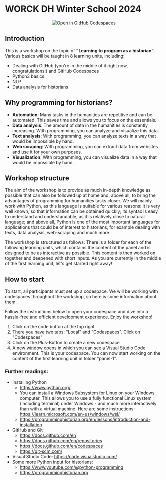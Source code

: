 # WORCK DH Winter School 2024

<p align="center">
    <a href="https://codespaces.new/Pevtrick/WORCK-DH-Winter-School-2024"><img src="https://github.com/codespaces/badge.svg" alt="Open in GitHub Codespaces"></a>
</p>

## Introduction
This is a workshop on the topic of **"Learning to program as a historian"**. Various basics will be taught in 8 learning units, including:

- Dealing with GitHub (you're in the middle of it right now, congratulations!) and GitHub Codespaces
- Python3 basics
- NLP
- Data analysis for historians


## Why programming for historians?
- **Automation**: Many tasks in the humanities are repetitive and can be automated. This saves time and allows you to focus on the essentials.
- **Data analysis**: The amount of data in the humanities is constantly increasing. With programming, you can analyze and visualize this data.
- **Text analysis**: With programming, you can analyze texts in a way that would be impossible by hand.
- **Web scraping**: With programming, you can extract data from websites and use it for your own purposes.
- **Visualization**: With programming, you can visualize data in a way that would be impossible by hand.


## Workshop structure

The aim of the workshop is to provide as much in-depth knowledge as possible that can also be followed up at home and, above all, to bring the advantages of programming for humanities tasks closer. We will mainly work with Python, as this language is suitable for various reasons: it is very well known, so that information can be obtained quickly; its syntax is easy to understand and understandable, as it is relatively close to natural language; and above all, Python is one of the most important languages for applications that could be of interest to historians, for example dealing with texts, data analysis, web-scraping and much more.

The workshop is structured as follows: There is a folder for each of the following learning units, which contains the content of the panel and is designed to be as interactive as possible. This content is then worked on together and deepened with short inputs. As you are currently in the middle of the first learning unit, let's get started right away!

## How to start

To start, all participants must set up a codespace. We will be working with codespaces throughout the workshop, so here is some information about them.

Follow the instructions below to open your codespace and dive into a hassle-free and efficient development experience. Enjoy the workshop!

1. Click on the code button at the top right
2. There you have two tabs: "Local" and "Codespaces". Click on "Codespaces"
3. Click on the Plus-Button to create a new codespace
4. A new window opens in which you can see a Visual Studio Code environment. This is your codespace. You can now start working on the content of the first learning unit in folder "panel-1".



### Further readings:
- Installing Python
    - https://www.python.org/
    - You can install a Windows Subsystem for Linux on your Windows computer. This allows you to use a fully functional Linux system (including terminal) under Windows - and much more interactively than with a virtual machine. Here are some instructions: https://learn.microsoft.com/en-us/windows/wsl/
    - https://programminghistorian.org/en/lessons/introduction-and-installation
- GitHub and Git
    - https://docs.github.com/en
    - https://docs.github.com/en/repositories
    - https://docs.github.com/en/codespaces
    - https://git-scm.com/
- Visual Studio Code: https://code.visualstudio.com/
- Some more Python input for historians: 
    - https://www.youtube.com/@python-programming
    - https://programminghistorian.org 
